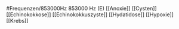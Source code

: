 #Frequenzen/853000Hz
853000 Hz (E)
[[Anoxie]]
[[Cysten]]
[[Echinokokkose]]
[[Echinokokkuszyste]]
[[Hydatidose]]
[[Hypoxie]]
[[Krebs]]